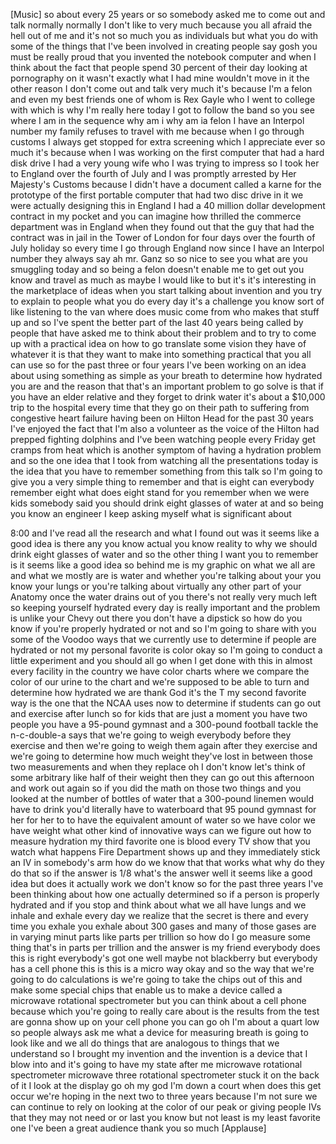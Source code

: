 
[Music]
so about every 25 years or so somebody
asked me to come out and talk
normally normally I don&#39;t like to very
much because you all afraid the hell out
of me
and it&#39;s not so much you as individuals
but what you do with some of the things
that I&#39;ve been involved in creating
people say gosh you must be really proud
that you invented the notebook computer
and when I think about the fact that
people spend 30 percent of their day
looking at pornography on it wasn&#39;t
exactly what I had mine wouldn&#39;t move in
it
the other reason I don&#39;t come out and
talk very much it&#39;s because I&#39;m a felon
and even my best friends one of whom is
Rex Gayle who I went to college with
which is why I&#39;m really here today I got
to follow the band so you see where I am
in the sequence why am i why am ia felon
I have an Interpol number my family
refuses to travel with me because when I
go through customs I always get stopped
for extra screening which I appreciate
ever so much it&#39;s because when I was
working on the first computer that had a
hard disk drive I had a very young wife
who I was trying to impress so I took
her to England over the fourth of July
and I was promptly arrested by Her
Majesty&#39;s Customs because I didn&#39;t have
a document called a karne for the
prototype of the first portable computer
that had two disc drive in it we were
actually designing this in England I had
a 40 million dollar development contract
in my pocket and you can imagine how
thrilled the commerce department was in
England when they found out that the guy
that had the contract was in jail in the
Tower of London for four days over the
fourth of July holiday so every time I
go through England now since I have an
Interpol number they always say ah mr.
Ganz so so nice to see you what are you
smuggling today
and so being a felon doesn&#39;t enable me
to get out you know and travel as much
as maybe I would like to but it&#39;s it&#39;s
interesting in the marketplace of ideas
when you start talking about invention
and you try to explain to people what
you do every day it&#39;s a challenge you
know sort of like listening to the van
where does music come from who makes
that stuff up and so I&#39;ve spent the
better part of the last 40 years being
called by people that have asked me to
think about their problem and to try to
come up with a practical idea on how to
go translate some vision they have of
whatever it is that they want to make
into something practical that you all
can use so for the past three or four
years I&#39;ve been working on an idea about
using something as simple as your breath
to determine how hydrated you are and
the reason that that&#39;s an important
problem to go solve is that if you have
an elder relative and they forget to
drink water it&#39;s about a $10,000 trip to
the hospital every time that they go on
their path to suffering from congestive
heart failure
having been on Hilton Head for the past
30 years I&#39;ve enjoyed the fact that I&#39;m
also a volunteer as the voice of the
Hilton had prepped fighting dolphins and
I&#39;ve been watching people every Friday
get cramps from heat which is another
symptom of having a hydration problem
and so the one idea that I took from
watching all the presentations today is
the idea that you have to remember
something from this talk so I&#39;m going to
give you a very simple thing to remember
and that is eight can everybody remember
eight
what does eight stand for you remember
when we were kids somebody said you
should drink eight glasses of water at
and so being you know an engineer I keep
asking myself what is significant about

8:00 and I&#39;ve read all the research and
what I found out was it seems like a
good idea is there any you know actual
you know reality to why we should drink
eight glasses of water and so the other
thing I want you to remember is it seems
like a good idea so behind me is my
graphic on what we all are and what we
mostly are is water and whether you&#39;re
talking about your you know your lungs
or you&#39;re talking about virtually any
other part of your Anatomy
once the water drains out of you there&#39;s
not really very much left so keeping
yourself hydrated every day is really
important and the problem is unlike your
Chevy out there you don&#39;t have a
dipstick so how do you know if you&#39;re
properly hydrated or not and so I&#39;m
going to share with you some of the
Voodoo ways that we currently use to
determine if people are hydrated or not
my personal favorite is color okay so
I&#39;m going to conduct a little experiment
and you should all go when I get done
with this in almost every facility in
the country we have color charts where
we compare the color of our urine to the
chart and we&#39;re supposed to be able to
turn and determine how hydrated we are
thank God it&#39;s the T my second favorite
way is the one that the NCAA uses now to
determine if students can go out and
exercise after lunch so for kids that
are just a moment you have two people
you have a 95-pound gymnast and a
300-pound football tackle the
n-c-double-a says that we&#39;re going to
weigh everybody before they exercise and
then we&#39;re going to weigh them again
after they exercise and we&#39;re going to
determine how much weight they&#39;ve lost
in between those two measurements and
when they replace oh I don&#39;t know let&#39;s
think of some arbitrary like half of
their weight then they can go out this
afternoon and work out again so if you
did the math on those two things and you
looked at the number of bottles of water
that a 300-pound linemen would have to
drink you&#39;d literally have to waterboard
that 95 pound gymnast for her for her to
to have the equivalent amount of water
so we have color we have weight what
other kind of innovative ways can we
figure out how to measure hydration my
third favorite one is blood every TV
show that you watch what happens
Fire Department shows up and they
immediately stick an IV in somebody&#39;s
arm how do we know that that works what
why do they do that so if the answer is
1/8 what&#39;s the answer well it seems like
a good idea but does it actually work we
don&#39;t know so for the past three years
I&#39;ve been thinking about how one
actually determined so if a person is
properly hydrated and if you stop and
think about what we all have lungs and
we inhale and exhale every day we
realize that the secret is there and
every time you exhale you exhale about
300 gases and many of those gases are in
varying minut parts like parts per
trillion so how do I go measure some
thing that&#39;s in parts per trillion and
the answer is my friend everybody does
this is right everybody&#39;s got one
well maybe not blackberry but everybody
has a cell phone this is this is a micro
way okay and so the way that we&#39;re going
to do calculations is we&#39;re going to
take the chips out of this and make some
special chips that enable us to make a
device called a microwave rotational
spectrometer but you can think about a
cell phone because which you&#39;re going to
really care about is the results from
the test are gonna show up on your cell
phone you can go oh I&#39;m about a quart
low so people always ask me what a
device for measuring breath is going to
look like and we all do things that are
analogous to things that we understand
so I brought my invention and the
invention is a device that I blow into
and it&#39;s going to have my state after me
microwave rotational spectrometer
microwave three rotational spectrometer
stuck it on the back of it I look at the
display go oh my god I&#39;m down a court
when does this get occur we&#39;re hoping in
the next two to three years because I&#39;m
not sure we can continue to rely on
looking at the color of our peak or
giving people IVs that they may not need
or or last you know but not least is my
least favorite one I&#39;ve been a great
audience thank you so much
[Applause]
